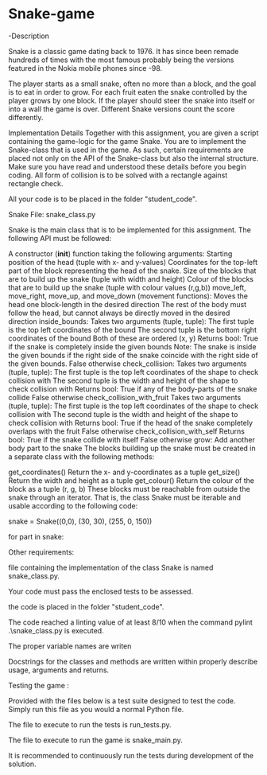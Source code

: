 # Snake-game

-Description

Snake is a classic game dating back to 1976. It has since been remade hundreds of times with the most famous probably being the versions featured in the Nokia mobile phones since -98. 

The player starts as a small snake, often no more than a block, and the goal is to eat in order to grow. For each fruit eaten the snake controlled by the player grows by one block. If the player should steer the snake into itself or into a wall the game is over. Different Snake versions count the score differently.

 

Implementation Details
Together with this assignment, you are given a script containing the game-logic for the game Snake. You are to implement the Snake-class that is used in the game. As such, certain requirements are placed not only on the API of the Snake-class but also the internal structure. Make sure you have read and understood these details before you begin coding. All form of collision is to be solved with a rectangle against rectangle check.

All your code is to be placed in the folder "student_code".

Snake
File: snake_class.py

Snake is the main class that is to be implemented for this assignment. The following API must be followed:

A constructor (__init__) function taking the following arguments:
Starting position of the head (tuple with x- and y-values)
Coordinates for the top-left part of the block representing the head of the snake.
Size of the blocks that are to build up the snake (tuple with width and height)
Colour of the blocks that are to build up the snake (tuple with colour values (r,g,b))
move_left, move_right, move_up, and move_down (movement functions):
Moves the head one block-length in the desired direction
The rest of the body must follow the head, but cannot always be directly moved in the desired direction
inside_bounds:
Takes two arguments (tuple, tuple):
The first tuple is the top left coordinates of the bound
The second tuple is the bottom right coordinates of the bound
Both of these are ordered (x, y)
Returns bool:
True if the snake is completely inside the given bounds
Note: The snake is inside the given bounds if the right side of the snake coincide with the right side of the given bounds.
False otherwise
check_collision:
Takes two arguments (tuple, tuple):
The first tuple is the top left coordinates of the shape to check collision with
The second tuple is the width and height of the shape to check collision with
Returns bool:
True if any of the body-parts of the snake collide
False otherwise
check_collision_with_fruit
Takes two arguments (tuple, tuple):
The first tuple is the top left coordinates of the shape to check collision with
The second tuple is the width and height of the shape to check collision with
Returns bool:
True if the head of the snake completely overlaps with the fruit
False otherwise
check_collision_with_self
Returns bool:
True if the snake collide with itself
False otherwise
grow:
Add another body part to the snake
The blocks building up the snake must be created in a separate class with the following methods:

get_coordinates()
Return the x- and y-coordinates as a tuple
get_size()
Return the width and height as a tuple
get_colour()
Return the colour of the block as a tuple (r, g, b)
These blocks must be reachable from outside the snake through an iterator. That is, the class Snake must be iterable and usable according to the following code:

snake = Snake((0,0), (30, 30), (255, 0, 150))

for part in snake:
 
Other requirements:

file containing the implementation of the class Snake is named snake_class.py.

Your code must pass the enclosed tests to be assessed.

the code is  placed in the folder "student_code".

The code reached a linting value of at least 8/10 when the command pylint .\snake_class.py is executed.

The proper variable names are writen

Docstrings for the classes and methods are written within properly describe usage, arguments and returns.

 

Testing the game :

Provided with the files below is a test suite designed to test the code. Simply run this file as you would a normal Python file.

The file to execute to run the tests is run_tests.py.

The file to execute to run the game is snake_main.py.

It is recommended to continuously run the tests during development of the solution.

